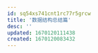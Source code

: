 ```yaml
---
id: sq54xs741cnt1rc77r5grcw
title: '数据结构总结篇'
desc: ''
updated: 1670120111438
created: 1670120083432
---
```


